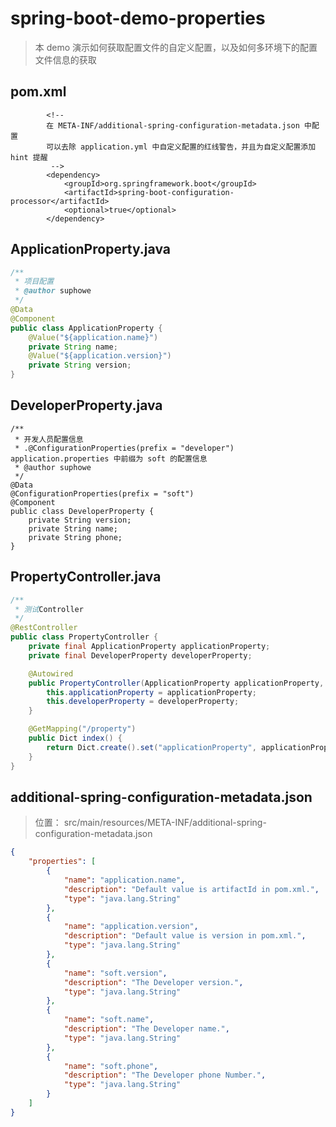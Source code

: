 # spring-boot-demo-properties

> 本 demo 演示如何获取配置文件的自定义配置，以及如何多环境下的配置文件信息的获取

## pom.xml

```
		<!--
		在 META-INF/additional-spring-configuration-metadata.json 中配置
		可以去除 application.yml 中自定义配置的红线警告，并且为自定义配置添加 hint 提醒
		 -->
		<dependency>
			<groupId>org.springframework.boot</groupId>
			<artifactId>spring-boot-configuration-processor</artifactId>
			<optional>true</optional>
		</dependency>
```

## ApplicationProperty.java

```java
/**
 * 项目配置
 * @author suphowe
 */
@Data
@Component
public class ApplicationProperty {
	@Value("${application.name}")
	private String name;
	@Value("${application.version}")
	private String version;
}
```

## DeveloperProperty.java

```
/**
 * 开发人员配置信息
 * .@ConfigurationProperties(prefix = "developer")  application.properties 中前缀为 soft 的配置信息
 * @author suphowe
 */
@Data
@ConfigurationProperties(prefix = "soft")
@Component
public class DeveloperProperty {
    private String version;
    private String name;
    private String phone;
}
```

## PropertyController.java

```java
/**
 * 测试Controller
 */
@RestController
public class PropertyController {
	private final ApplicationProperty applicationProperty;
	private final DeveloperProperty developerProperty;

	@Autowired
	public PropertyController(ApplicationProperty applicationProperty, DeveloperProperty developerProperty) {
		this.applicationProperty = applicationProperty;
		this.developerProperty = developerProperty;
	}

	@GetMapping("/property")
	public Dict index() {
		return Dict.create().set("applicationProperty", applicationProperty).set("developerProperty", developerProperty);
	}
}
```

## additional-spring-configuration-metadata.json

> 位置： src/main/resources/META-INF/additional-spring-configuration-metadata.json

```json
{
	"properties": [
		{
			"name": "application.name",
			"description": "Default value is artifactId in pom.xml.",
			"type": "java.lang.String"
		},
		{
			"name": "application.version",
			"description": "Default value is version in pom.xml.",
			"type": "java.lang.String"
		},
		{
			"name": "soft.version",
			"description": "The Developer version.",
			"type": "java.lang.String"
		},
		{
			"name": "soft.name",
			"description": "The Developer name.",
			"type": "java.lang.String"
		},
		{
			"name": "soft.phone",
			"description": "The Developer phone Number.",
			"type": "java.lang.String"
		}
	]
}
```

